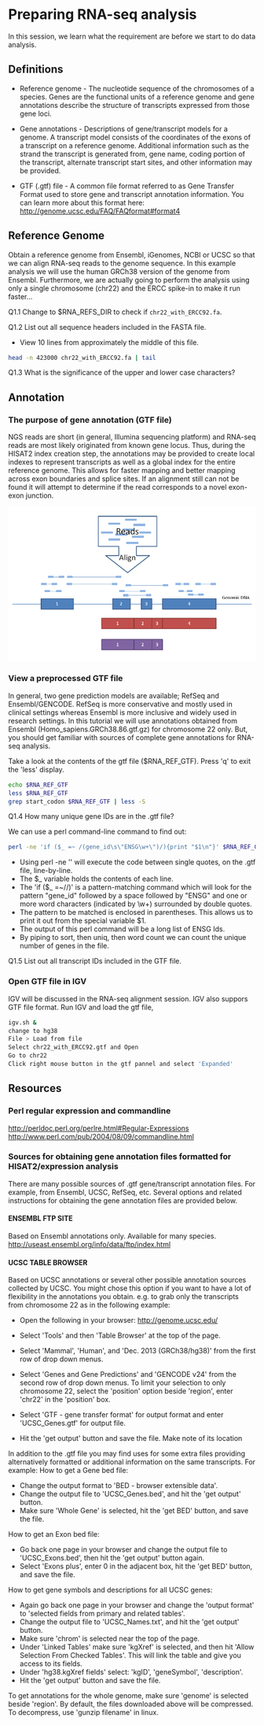 # Preparing RNA-seq analysis
In this session, we learn what the requirement are before we start to do data analysis.

## Definitions
- Reference genome - The nucleotide sequence of the chromosomes of a species. Genes are the functional units of a reference genome and gene annotations describe the structure of transcripts expressed from those gene loci.

- Gene annotations - Descriptions of gene/transcript models for a genome. A transcript model consists of the coordinates of the exons of a transcript on a reference genome. Additional information such as the strand the transcript is generated from, gene name, coding portion of the transcript, alternate transcript start sites, and other information may be provided.

- GTF (.gtf) file - A common file format referred to as Gene Transfer Format used to store gene and transcript annotation information. You can learn more about this format here: http://genome.ucsc.edu/FAQ/FAQformat#format4

## Reference Genome
Obtain a reference genome from Ensembl, iGenomes, NCBI or UCSC so that we can align RNA-seq reads to the genome sequence. In this example analysis we will use the human GRCh38 version of the genome from Ensembl. Furthermore, we are actually going to perform the analysis using only a single chromosome (chr22) and the ERCC spike-in to make it run faster...

Q1.1 Change to $RNA_REFS_DIR to check if `chr22_with_ERCC92.fa`.

Q1.2 List out all sequence headers included in the FASTA file. 

- View 10 lines from approximately the middle of this file.
```bash
head -n 423000 chr22_with_ERCC92.fa | tail
```
Q1.3 What is the significance of the upper and lower case characters?

## Annotation

### The purpose of gene annotation (GTF file)
NGS reads are short (in general, Illumina sequencing platform) and RNA-seq reads are most likely originated from known gene locus. Thus, during the HISAT2 index creation step, the annotations may be provided to create local indexes to represent transcripts as well as a global index for the entire reference genome. This allows for faster mapping and better mapping across exon boundaries and splice sites. If an alignment still can not be found it will attempt to determine if the read corresponds to a novel exon-exon junction.

![align_to_splice_out_ref](images/te-203-9.png)

### View a preprocessed GTF file

In general, two gene prediction models are available; RefSeq and Ensembl/GENCODE. RefSeq is more conservative and mostly used in clinical settings whereas Ensembl is more inclusive and widely used in research settings. In this tutorial we will use annotations obtained from Ensembl (Homo_sapiens.GRCh38.86.gtf.gz) for chromosome 22 only. But, you should get familiar with sources of complete gene annotations for RNA-seq analysis.

Take a look at the contents of the gtf file ($RNA_REF_GTF). Press 'q' to exit the 'less' display.

```bash
echo $RNA_REF_GTF
less $RNA_REF_GTF
grep start_codon $RNA_REF_GTF | less -S
```

Q1.4 How many unique gene IDs are in the .gtf file?

We can use a perl command-line command to find out:

```bash
perl -ne 'if ($_ =~ /(gene_id\s\"ENSG\w+\")/){print "$1\n"}' $RNA_REF_GTF | sort | uniq | wc -l
```
- Using perl -ne '' will execute the code between single quotes, on the .gtf file, line-by-line.
- The $_ variable holds the contents of each line.
- The 'if ($_ =~//)' is a pattern-matching command which will look for the pattern "gene_id" followed by a space followed by "ENSG" and one or more word characters (indicated by \w+) surrounded by double quotes.
- The pattern to be matched is enclosed in parentheses. This allows us to print it out from the special variable $1.
- The output of this perl command will be a long list of ENSG Ids.
- By piping to sort, then uniq, then word count we can count the unique number of genes in the file.

Q1.5 List out all transcript IDs included in the GTF file.

### Open GTF file in IGV
IGV will be discussed in the RNA-seq alignment session. IGV also suppors GTF file format. Run IGV and load the gtf file,
```bash
igv.sh &
change to hg38
File > Load from file
Select chr22_with_ERCC92.gtf and Open
Go to chr22
Click right mouse button in the gtf pannel and select 'Expanded'
```

## Resources

### Perl regular expression and commandline

http://perldoc.perl.org/perlre.html#Regular-Expressions
http://www.perl.com/pub/2004/08/09/commandline.html

### Sources for obtaining gene annotation files formatted for HISAT2/expression analysis

There are many possible sources of .gtf gene/transcript annotation files. For example, from Ensembl, UCSC, RefSeq, etc. Several options and related instructions for obtaining the gene annotation files are provided below.

#### ENSEMBL FTP SITE
Based on Ensembl annotations only. Available for many species. http://useast.ensembl.org/info/data/ftp/index.html

#### UCSC TABLE BROWSER
Based on UCSC annotations or several other possible annotation sources collected by UCSC. You might chose this option if you want to have a lot of flexibility in the annotations you obtain. e.g. to grab only the transcripts from chromosome 22 as in the following example:

- Open the following in your browser: http://genome.ucsc.edu/

- Select 'Tools' and then 'Table Browser' at the top of the page.
- Select 'Mammal', 'Human', and 'Dec. 2013 (GRCh38/hg38)' from the first row of drop down menus.
- Select 'Genes and Gene Predictions' and 'GENCODE v24' from the second row of drop down menus. To limit your selection to only chromosome 22, select the 'position' option beside 'region', enter 'chr22' in the 'position' box.
- Select 'GTF - gene transfer format' for output format and enter 'UCSC_Genes.gtf' for output file.
- Hit the 'get output' button and save the file. Make note of its location

In addition to the .gtf file you may find uses for some extra files providing alternatively formatted or additional information on the same transcripts. For example: How to get a Gene bed file:

- Change the output format to 'BED - browser extensible data'.
- Change the output file to 'UCSC_Genes.bed', and hit the 'get output' button.
- Make sure 'Whole Gene' is selected, hit the 'get BED' button, and save the file.

How to get an Exon bed file:

- Go back one page in your browser and change the output file to 'UCSC_Exons.bed', then hit the 'get output' button again.
- Select 'Exons plus', enter 0 in the adjacent box, hit the 'get BED' button, and save the file.

How to get gene symbols and descriptions for all UCSC genes:

- Again go back one page in your browser and change the 'output format' to 'selected fields from primary and related tables'.
- Change the output file to 'UCSC_Names.txt', and hit the 'get output' button.
- Make sure 'chrom' is selected near the top of the page.
- Under 'Linked Tables' make sure 'kgXref' is selected, and then hit 'Allow Selection From Checked Tables'. This will link the table and give you access to its fields.
- Under 'hg38.kgXref fields' select: 'kgID', 'geneSymbol', 'description'.
- Hit the 'get output' button and save the file.

To get annotations for the whole genome, make sure 'genome' is selected beside 'region'. By default, the files downloaded above will be compressed. To decompress, use 'gunzip filename' in linux.

 